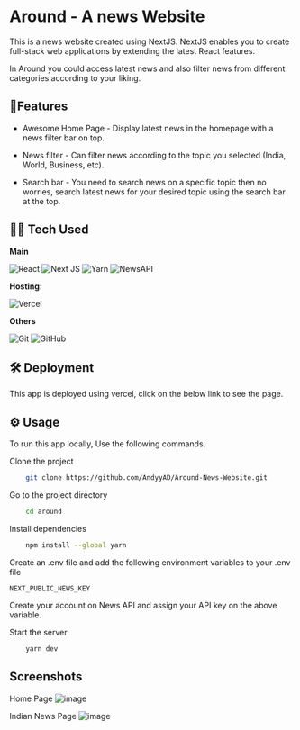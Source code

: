 
# Around - A news Website

This is a news website created using NextJS. NextJS enables you to create full-stack web applications by extending the latest React features. 

In Around you could access latest news and also filter news from different categories according to your liking.


## 🎈Features

 - Awesome Home Page - Display latest news in the homepage with a news filter bar on top.

 - News filter - Can filter news according to the topic you selected (India, World, Business, etc).

 - Search bar - You need to search news on a specific topic then no worries, search latest news for  your desired topic using the search bar at the top.


## 👨‍💻 Tech Used

**Main**

![React](https://img.shields.io/badge/react-%2320232a.svg?style=for-the-badge&logo=react&logoColor=%2361DAFB) 
![Next JS](https://img.shields.io/badge/Next-black?style=for-the-badge&logo=next.js&logoColor=white)
![Yarn](https://img.shields.io/badge/yarn-%232C8EBB.svg?style=for-the-badge&logo=yarn&logoColor=white)
![NewsAPI](https://img.shields.io/badge/NewsAPI-005571?style=for-the-badge&logo=newsapi)

**Hosting**: 

![Vercel](https://img.shields.io/badge/vercel-%23000000.svg?style=for-the-badge&logo=vercel&logoColor=white)

**Others**

![Git](https://img.shields.io/badge/git-%23F05033.svg?style=for-the-badge&logo=git&logoColor=white)
![GitHub](https://img.shields.io/badge/github-%23121011.svg?style=for-the-badge&logo=github&logoColor=white)


## 🛠️ Deployment

This app is deployed using vercel, click on the below link to see the page.

## ⚙️ Usage

To run this app locally, Use the following commands.

Clone the project

```bash
    git clone https://github.com/AndyyAD/Around-News-Website.git
```

Go to the project directory

```bash
    cd around
```

Install dependencies

```bash
    npm install --global yarn
```

Create an .env file and add the following environment variables to your .env file

`NEXT_PUBLIC_NEWS_KEY`

Create your account on News API and assign your API key on the above variable.

Start the server

```bash
    yarn dev
```


## Screenshots

Home Page
![image](https://user-images.githubusercontent.com/80671044/227111641-b49c4048-6951-4dbd-8948-4b320976c2de.png)

Indian News Page
![image](https://user-images.githubusercontent.com/80671044/227111997-2fa47d3b-2589-4d1b-8cbd-210005374b74.png)
